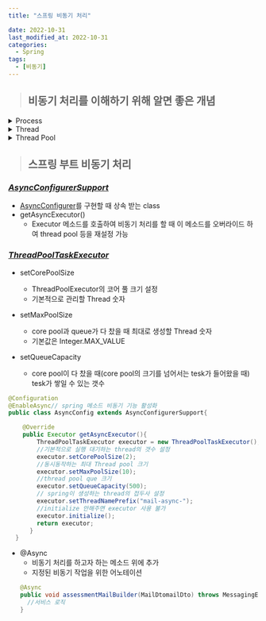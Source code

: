 ```yaml
---
title: "스프링 비동기 처리"

date: 2022-10-31
last_modified_at: 2022-10-31
categories: 
  - Spring
tags:
  - [비동기]
---
```

> ## 비동기 처리를 이해하기 위해 알면 좋은 개념
<details>
<summary>Process</summary>

  - 실행중인 프로그램  
  <br>
  - OS에 의해 메모리 공간을 할당받아 실행  
  <br>
  - 프로그램에 사용되는 데이터, 메모리 등의 자원과 Thread로 구성  
</details>

<details>
<summary>Thread</summary>

  - 프로세스 내에서 작업을 수행하는 주체  
  <br>
  - CPU를 점유하는 최소단위 (Thread를 사용하지 않으면 최소 단위는 Process가 된다!)  
  <br>
  - 모든 Process 내에는 한 개 이상의 Thread가 존재하여 작업 수행 (Process내에 두 개 이상의 Thread가 존재하면 멀티스레드 프로세스라고 부른다!)  
  <br>
  - LWP ( Light Weight Process - Process에 비해 가벼움 )  
  <br>
  <h2 style='background-color:#d3d3d3'>Thread 구현 방법 (양자택일 X)</h2>  
  <h3 style='background-color:#B9E0FD'>User Thread</h3>
  - User-level에서 라이브러리로 구현  
  <br>
      → 컴파일시 라이브러리를 링크해서 같이 컴파일  
  <br>
  - Java Thread, POSIX Pthread, window Thread  

  <h3 style='background-color:#B9E0FD'>Kerner Thread</h3>
  - Kerner-level에서 kernel이 지원하는 thread
  <br>
  - Linux, window, solaris

  <h2 style='background-color:#d3d3d3'>User thread - Kernel thread mapping</h2>  
  <h3 style='background-color:#B9E0FD'>Many-To-One</h3>
  - kerner thread를 만들 때 같이 생성되는 Process 안에 여러개의 User thread를 만듦
  <br>
  - 하나의 thread가 block되면 모든 thread가 block 됨
  <h3 style='background-color:#B9E0FD'>One-To-One</h3>
  - 하나의 user thread를 만들면 하나의 kerner thread가 자동으로 mapping 됨
  <h3 style='background-color:#B9E0FD'>Many-To-Many</h3>
  - OS가 kerner thread를 만들고 사용자가 user thread를 만들면 만들어 놓은 kernel thread에 mapping
  <br>
  - user thead의 수가 kernel thread의 수보다 많거나 같음
</details>

<details>
<summary>Thread Pool</summary>

- 스레드를 미리 만들어 놓은 하나의 집합
<br>
- 작업 요청이 늘어나도 스레드의 전체 개수가 늘어나지 않음
<br>
    →프로그램 성능 저하 방지
<br>    
- 크기를 너무 크게 지정하면 메모리 낭비 야기함
<br>    
<img src="https://user-images.githubusercontent.com/99777315/199057912-01e11dac-be18-47f8-a0b3-03cfb09eae11.png" alt="image">
</details>

> ## 스프링 부트 비동기 처리

### *[AsyncConfigurerSupport](https://docs.spring.io/spring-framework/docs/current/javadoc-api/org/springframework/scheduling/annotation/AsyncConfigurerSupport.html#getAsyncExecutor--)*  

- [AsyncConfigurer](https://docs.spring.io/spring-framework/docs/current/javadoc-api/org/springframework/scheduling/annotation/AsyncConfigurer.html)를 구현할 때 상속 받는 class  
- getAsyncExecutor()  
  - Executor 메소드를 호출하여 비동기 처리를 할 때 이 메소드를 오버라이드 하여 thread pool 등을 재설정 가능

### *[ThreadPoolTaskExecutor](https://docs.spring.io/spring-framework/docs/current/javadoc-api/org/springframework/scheduling/concurrent/ThreadPoolTaskExecutor.html)*
- setCorePoolSize  
  - ThreadPoolExecutor의 코어 풀 크기 설정
  - 기본적으로 관리할 Thread 숫자

- setMaxPoolSize  
  - core pool과 queue가 다 찼을 때 최대로 생성할 Thread 숫자  
  - 기본값은 Integer.MAX_VALUE  

- setQueueCapacity  
  - core pool이 다 찼을 때(core pool의 크기를 넘어서는 tesk가 들어왔을 때) tesk가 쌓일 수 있는 갯수  
```java
@Configuration
@EnableAsync// spring 메소드 비동기 기능 활성화
public class AsyncConfig extends AsyncConfigurerSupport{

	@Override
	public Executor getAsyncExecutor(){
		ThreadPoolTaskExecutor executor = new ThreadPoolTaskExecutor();
		//기본적으로 실행 대기하는 thread의 갯수 설정
		executor.setCorePoolSize(2);
		//동시동작하는 최대 Thread pool 크기
		executor.setMaxPoolSize(10);
		//thread pool que 크기
		executor.setQueueCapacity(500);
		// spring이 생성하는 thread의 접두사 설정
		executor.setThreadNamePrefix("mail-async-");
		//initialize 안해주면 executor 사용 불가
		executor.initialize();
		return executor;
	  }
  }
  ```

- @Async
  - 비동기 처리를 하고자 하는 메소드 위에 추가  
  - 지정된 비동기 작업을 위한 어노테이션  
  ```java
  @Async
  public void assessmentMailBuilder(MailDtomailDto) throws MessagingException{
    //서비스 로직
  }
  ```